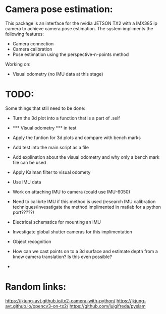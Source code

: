 # Camera pose estimation:

This package is an interface for the nvidia JETSON TX2 with a IMX385 ip camera 
to achieve camera pose estimation. The system impliments the following features:

 - Camera connection
 - Camera calibration
 - Pose estimation using the perspective-n-points method

Working on:
 - Visual odometry (no IMU data at this stage)


# TODO:

Some things that still need to be done:

 - Turn the 3d plot into a function that is a part of .self
 - *** Visual odometry *** in test 
 - Apply the funtion for 3d plots and compare with bench marks
 - Add test into the main script as a file
 - Add explination about the visual odometry and why only a bench mark file can be used
 
 - Apply Kalman filter to visual odomety 
 - Use IMU data
 - Work on attaching IMU to camera (could use IMU-6050)
 - Need to calibrte IMU if this method is used (research IMU calibration techniques/invesatigate the method implimented in matlab for a python port?????)
 
 
 - Electrical schematics for mounting an IMU
 - Investigate global shutter cameras for this implimentation
 
 - Object recognition 
 - How can we cast points on to a 3d surface and estimate depth from a know camera translation? Is this even possible?
 - 

# Random links:
https://jkjung-avt.github.io/tx2-camera-with-python/
https://jkjung-avt.github.io/opencv3-on-tx2/
https://github.com/luigifreda/pyslam
